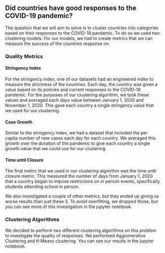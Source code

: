 ## Did countries have good responses to the COVID-19 pandemic? 
The question that we will aim to solve is to cluster countries into categories based on their responses to the COVID-19 pandemic. To do so we used two clustering models. For our models, we had to create metrics that we can measure the success of the countries response on.

### Quality Metrics

#### Stringency Index

For the stringency index, one of our datasets had an engineered index to measure the strictness of the countries. Each day, the country was given a value based on its policies and current responses to the COVID-19 pandemic. For the purposes of our clustering algorithm, we took these values and averaged each days value between January 1, 2020 and November 1, 2020. This gave each country a single stringency value that we used for our clustering.

#### Case Growth

Similar to the stringency index, we had a dataset that included the per capita number of new cases each day for each country. We averaged this growth over the duration of the pandemic to give each country a single growth value that we could use for our clustering.

#### Time until Closure

The final metric that we used in our clustering algoirthm was the time until closure metric. This measured the number of days from January 1, 2020 that a country began to impose restrictions on in person events, specifically students attending school in person.

We also investigated a couple of other metrics, but they ended up giving us worse results than just these 3. To avoid overfitting, we dropped those, but you can see more of this investigation in the jupyter notebook.

### Clustering Algorithms

We decided to perform two different clustering algorithms on this problem to investigate the quality of responses. We performed Agglomerative Clustering and K-Means clustering.  You can see our results in the jupyter notebook.
